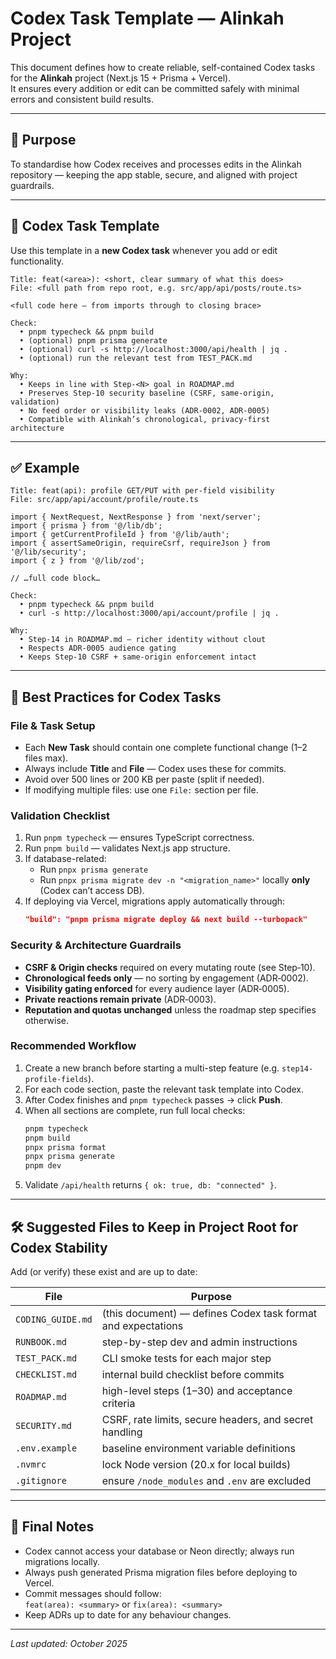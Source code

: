 # Codex Task Template — Alinkah Project

This document defines how to create reliable, self-contained Codex tasks for the **Alinkah** project (Next.js 15 + Prisma + Vercel).  
It ensures every addition or edit can be committed safely with minimal errors and consistent build results.

---

## 🎯 Purpose
To standardise how Codex receives and processes edits in the Alinkah repository — keeping the app stable, secure, and aligned with project guardrails.

---

## 🧩 Codex Task Template

Use this template in a **new Codex task** whenever you add or edit functionality.

```
Title: feat(<area>): <short, clear summary of what this does>
File: <full path from repo root, e.g. src/app/api/posts/route.ts>

<full code here — from imports through to closing brace>

Check:
  • pnpm typecheck && pnpm build
  • (optional) pnpm prisma generate
  • (optional) curl -s http://localhost:3000/api/health | jq .
  • (optional) run the relevant test from TEST_PACK.md

Why:
  • Keeps in line with Step-<N> goal in ROADMAP.md
  • Preserves Step-10 security baseline (CSRF, same-origin, validation)
  • No feed order or visibility leaks (ADR-0002, ADR-0005)
  • Compatible with Alinkah’s chronological, privacy-first architecture
```

---

## ✅ Example

```
Title: feat(api): profile GET/PUT with per-field visibility
File: src/app/api/account/profile/route.ts

import { NextRequest, NextResponse } from 'next/server';
import { prisma } from '@/lib/db';
import { getCurrentProfileId } from '@/lib/auth';
import { assertSameOrigin, requireCsrf, requireJson } from '@/lib/security';
import { z } from '@/lib/zod';

// …full code block…

Check:
  • pnpm typecheck && pnpm build
  • curl -s http://localhost:3000/api/account/profile | jq .

Why:
  • Step-14 in ROADMAP.md — richer identity without clout
  • Respects ADR-0005 audience gating
  • Keeps Step-10 CSRF + same-origin enforcement intact
```

---

## 🧠 Best Practices for Codex Tasks

### File & Task Setup
- Each **New Task** should contain one complete functional change (1–2 files max).
- Always include **Title** and **File** — Codex uses these for commits.
- Avoid over 500 lines or 200 KB per paste (split if needed).
- If modifying multiple files: use one `File:` section per file.

### Validation Checklist
1. Run `pnpm typecheck` — ensures TypeScript correctness.  
2. Run `pnpm build` — validates Next.js app structure.  
3. If database-related:  
   - Run `pnpx prisma generate`  
   - Run `pnpx prisma migrate dev -n "<migration_name>"` locally **only** (Codex can’t access DB).  
4. If deploying via Vercel, migrations apply automatically through:  
   ```json
   "build": "pnpm prisma migrate deploy && next build --turbopack"
   ```

### Security & Architecture Guardrails
- **CSRF & Origin checks** required on every mutating route (see Step‑10).
- **Chronological feeds only** — no sorting by engagement (ADR‑0002).
- **Visibility gating enforced** for every audience layer (ADR‑0005).
- **Private reactions remain private** (ADR‑0003).
- **Reputation and quotas unchanged** unless the roadmap step specifies otherwise.

### Recommended Workflow
1. Create a new branch before starting a multi-step feature (e.g. `step14-profile-fields`).
2. For each code section, paste the relevant task template into Codex.
3. After Codex finishes and `pnpm typecheck` passes → click **Push**.
4. When all sections are complete, run full local checks:
   ```bash
   pnpm typecheck
   pnpm build
   pnpx prisma format
   pnpx prisma generate
   pnpm dev
   ```
5. Validate `/api/health` returns `{ ok: true, db: "connected" }`.

---

## 🛠 Suggested Files to Keep in Project Root for Codex Stability

Add (or verify) these exist and are up to date:

| File | Purpose |
|------|----------|
| `CODING_GUIDE.md` | (this document) — defines Codex task format and expectations |
| `RUNBOOK.md` | step-by-step dev and admin instructions |
| `TEST_PACK.md` | CLI smoke tests for each major step |
| `CHECKLIST.md` | internal build checklist before commits |
| `ROADMAP.md` | high-level steps (1–30) and acceptance criteria |
| `SECURITY.md` | CSRF, rate limits, secure headers, and secret handling |
| `.env.example` | baseline environment variable definitions |
| `.nvmrc` | lock Node version (20.x for local builds) |
| `.gitignore` | ensure `/node_modules` and `.env` are excluded |

---

## 🧱 Final Notes

- Codex cannot access your database or Neon directly; always run migrations locally.
- Always push generated Prisma migration files before deploying to Vercel.
- Commit messages should follow:  
  `feat(area): <summary>` or `fix(area): <summary>`
- Keep ADRs up to date for any behaviour changes.

---

_Last updated: October 2025_